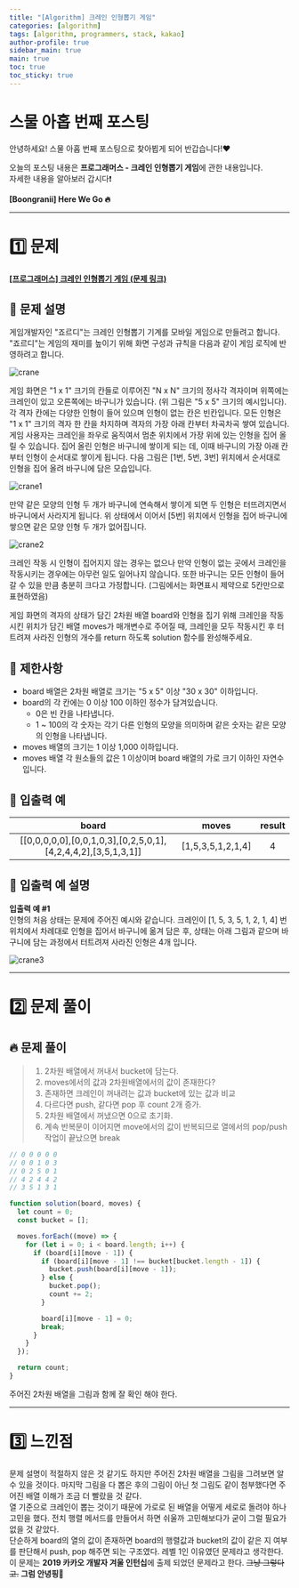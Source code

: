 ```yaml
---
title: "[Algorithm] 크레인 인형뽑기 게임"
categories: [algorithm]
tags: [algorithm, programmers, stack, kakao]
author-profile: true
sidebar_main: true
main: true
toc: true
toc_sticky: true
---
```


# 스물 아홉 번째 포스팅

안녕하세요! 스물 아홉 번째 포스팅으로 찾아뵙게 되어 반갑습니다!♥

오늘의 포스팅 내용은 **프로그래머스 - 크레인 인형뽑기 게임**에 관한 내용입니다. <br/>
자세한 내용을 알아보러 갑시다❗️

**[Boongranii] Here We Go 🔥**

---

# 1️⃣ 문제

[**[프로그래머스] 크레인 인형뽑기 게임 (문제 링크)**](https://school.programmers.co.kr/learn/courses/30/lessons/64061)

## 💨 **문제 설명**

게임개발자인 "죠르디"는 크레인 인형뽑기 기계를 모바일 게임으로 만들려고 합니다.
"죠르디"는 게임의 재미를 높이기 위해 화면 구성과 규칙을 다음과 같이 게임 로직에 반영하려고 합니다. <br>

![crane](https://github.com/bbjbc/bbjbc.github.io/assets/102457140/f5b94375-52a1-486d-be9c-c4cb3c1f1746) <br>

게임 화면은 "1 x 1" 크기의 칸들로 이루어진 "N x N" 크기의 정사각 격자이며 위쪽에는 크레인이 있고 오른쪽에는 바구니가 있습니다. (위 그림은 "5 x 5" 크기의 예시입니다). 각 격자 칸에는 다양한 인형이 들어 있으며 인형이 없는 칸은 빈칸입니다. 모든 인형은 "1 x 1" 크기의 격자 한 칸을 차지하며 격자의 가장 아래 칸부터 차곡차곡 쌓여 있습니다. 게임 사용자는 크레인을 좌우로 움직여서 멈춘 위치에서 가장 위에 있는 인형을 집어 올릴 수 있습니다. 집어 올린 인형은 바구니에 쌓이게 되는 데, 이때 바구니의 가장 아래 칸부터 인형이 순서대로 쌓이게 됩니다. 다음 그림은 [1번, 5번, 3번] 위치에서 순서대로 인형을 집어 올려 바구니에 담은 모습입니다. <br>

![crane1](https://github.com/bbjbc/bbjbc.github.io/assets/102457140/fb73e832-b30a-4b25-b206-ab6e9907a87e) <br>

만약 같은 모양의 인형 두 개가 바구니에 연속해서 쌓이게 되면 두 인형은 터뜨려지면서 바구니에서 사라지게 됩니다. 위 상태에서 이어서 [5번] 위치에서 인형을 집어 바구니에 쌓으면 같은 모양 인형 두 개가 없어집니다. <br>

![crane2](https://github.com/bbjbc/bbjbc.github.io/assets/102457140/8c9f7cb3-9407-404b-9a62-176fd258e87e) <br>

크레인 작동 시 인형이 집어지지 않는 경우는 없으나 만약 인형이 없는 곳에서 크레인을 작동시키는 경우에는 아무런 일도 일어나지 않습니다. 또한 바구니는 모든 인형이 들어갈 수 있을 만큼 충분히 크다고 가정합니다. (그림에서는 화면표시 제약으로 5칸만으로 표현하였음)

게임 화면의 격자의 상태가 담긴 2차원 배열 board와 인형을 집기 위해 크레인을 작동시킨 위치가 담긴 배열 moves가 매개변수로 주어질 때, 크레인을 모두 작동시킨 후 터트려져 사라진 인형의 개수를 return 하도록 solution 함수를 완성해주세요.

## 💨 **제한사항**

- board 배열은 2차원 배열로 크기는 "5 x 5" 이상 "30 x 30" 이하입니다.
- board의 각 칸에는 0 이상 100 이하인 정수가 담겨있습니다.
  - 0은 빈 칸을 나타냅니다.
  - 1 ~ 100의 각 숫자는 각기 다른 인형의 모양을 의미하며 같은 숫자는 같은 모양의 인형을 나타냅니다.
- moves 배열의 크기는 1 이상 1,000 이하입니다.
- moves 배열 각 원소들의 값은 1 이상이며 board 배열의 가로 크기 이하인 자연수입니다.

## 💨 **입출력 예**

|                             board                             |       moves       | result |
| :-----------------------------------------------------------: | :---------------: | :----: |
| [[0,0,0,0,0],[0,0,1,0,3],[0,2,5,0,1],[4,2,4,4,2],[3,5,1,3,1]] | [1,5,3,5,1,2,1,4] |   4    |

## 💨 **입출력 예 설명**

**입출력 예 #1** <br>
인형의 처음 상태는 문제에 주어진 예시와 같습니다. 크레인이 [1, 5, 3, 5, 1, 2, 1, 4] 번 위치에서 차례대로 인형을 집어서 바구니에 옮겨 담은 후, 상태는 아래 그림과 같으며 바구니에 담는 과정에서 터트려져 사라진 인형은 4개 입니다. <br>

![crane3](https://github.com/bbjbc/bbjbc.github.io/assets/102457140/37bc9db5-d912-4d13-b159-3c85427a0f51) <br>

---

# 2️⃣ 문제 풀이

## 🔥 문제 풀이

> 1. 2차원 배열에서 꺼내서 bucket에 담는다.
> 2. moves에서의 값과 2차원배열에서의 값이 존재한다?
> 3. 존재하면 크레인이 꺼내려는 값과 bucket에 있는 값과 비교
> 4. 다르다면 push, 같다면 pop 후 count 2개 증가.
> 5. 2차원 배열에서 꺼냈으면 0으로 초기화.
> 6. 계속 반복문이 이어지면 move에서의 값이 반복되므로 열에서의 pop/push 작업이 끝났으면 break

```js
// 0 0 0 0 0
// 0 0 1 0 3
// 0 2 5 0 1
// 4 2 4 4 2
// 3 5 1 3 1

function solution(board, moves) {
  let count = 0;
  const bucket = [];

  moves.forEach((move) => {
    for (let i = 0; i < board.length; i++) {
      if (board[i][move - 1]) {
        if (board[i][move - 1] !== bucket[bucket.length - 1]) {
          bucket.push(board[i][move - 1]);
        } else {
          bucket.pop();
          count += 2;
        }

        board[i][move - 1] = 0;
        break;
      }
    }
  });

  return count;
}
```

주어진 2차원 배열을 그림과 함께 잘 확인 해야 한다.

---

# 3️⃣ 느낀점

문제 설명이 적절하지 않은 것 같기도 하지만 주어진 2차원 배열을 그림을 그려보면 알 수 있을 것이다. 마지막 그림을 다 뽑은 후의 그림이 아닌 첫 그림도 같이 첨부했다면 주어진 배열 이해가 조금 더 빨랐을 것 같다. <br>
열 기준으로 크레인이 뽑는 것이기 때문에 가로로 된 배열을 어떻게 세로로 돌려야 하나 고민을 했다. 전치 행렬 메서드를 만들어서 하면 쉬울까 고민해보다가 굳이 그럴 필요가 없을 것 같았다. <br>
단순하게 board의 열의 값이 존재하면 board의 행렬값과 bucket의 값이 같은 지 여부를 판단해서 push, pop 해주면 되는 구조였다.
레벨 1인 이유였던 문제라고 생각한다. 이 문제는 **2019 카카오 개발자 겨울 인턴십**에 출제 되었던 문제라고 한다. ~~그냥 그렇다고.~~ **그럼 안녕핑🐌**
